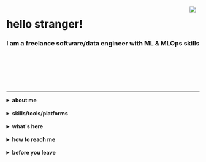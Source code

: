 <img align="right" style="padding: 10px" src="https://c.tenor.com/vRhSpkeqingAAAAC/gothguy-it-crowd.gif">

# hello stranger!

<h3>I am a freelance software/data engineer with ML & MLOps skills</h3>

<br>
<br>
<br>
<br>
<br>

---
<details>
  <summary><b>about me</b></summary>

* 15+ years as a software engineer, and I keep on learning
* Expert in building backend, big data, and ML systems
* Built systems with Java, Scala, Python, Groovy, Kotlin
* Cloud experience with GCP, Azure, AWS, PCF and WMWare Tanzu
* Experienced in distributed computing (Hadoop, NoSQL, Spark, Kubernetes, Kafka)
* Experienced in OOP, FP and TDD
* Experienced in Agile methodologies
* Comfortable with DevOps duties and occasional frontend development
* Can fulfill Lead or Senior Engineer roles
* MSc in Computer Science (2008) 
* BSc in Statistics (2004) 

My interests are (I spend time thinking about):
* Fact based decisions
* Data intensive applications
* Bringing ML models to production, MLOps and overall how we could improve tooling/practices around ML projects

Some values/perspectives I have:
* I am not religious or obsessed with any platform/language/tool. They are all good when used in the right context. I care about problems and domains. 
* For me people and organization culture are more important than tech & tools. 
* I am a fan of Richard Feynman. As a result I am against cargo cult science (or development)
* I get more satisfaction from deleting code rather than writing it. 

<img align="center" height="360" width="600" src="assets/le-feu-follet-scene.png" alt="anyway, we fade away fast" />
</details>

<br/>
<details>
  <summary><b>skills/tools/platforms</b></summary>

Over the years I used several programming languages, frameworks and tools. I only list the ones below that I recently use(d) 

**Programming Languages**:

<img title="Java" alt="Java" src="assets/java.png" width="35" height="40" />
&nbsp;
&nbsp;
&nbsp;
<img title="Scala" alt="Scala" src="assets/scala.png" width="70" height="40" />
&nbsp;
&nbsp;
<img title="Python" alt="Python" src="assets/python2.svg" width="100" height="40" />
&nbsp;
<img title="Groovy" alt="Groovy" src="assets/groovy.png" width="70" height="40" />
<br>

**Big Data**:

<img title="Hadoop" alt="Hadoop" src="assets/hadoop.svg" width="70" height="40" />
&nbsp;
&nbsp;
<img title="Spark" alt="Spark" src="assets/spark.svg" width="70" height="40" />
&nbsp;
&nbsp;
<img title="Beam" alt="Beam" src="assets/beam.png" width="70" height="40" />
&nbsp;
&nbsp;
<img title="Kafka" alt="Kafka" src="assets/kafka.svg" width="70" height="40" />
&nbsp;
&nbsp;
<img title="Luigi" alt="Luigi" src="assets/luigi.png" width="70" height="40" />

**Data Science/ML**:

<img title="Numpy" alt="Numpy" src="assets/numpy.png" width="70" height="40" />
&nbsp;
&nbsp;
<img title="Pandas" alt="Pandas" src="assets/pandas.png" width="70" height="40" />
&nbsp;
&nbsp;
<img title="Scikit-learn" alt="Scikit-learn" src="assets/scikitlearn.png" width="70" height="40" />
&nbsp;
&nbsp;
<img title="H2O" alt="H2O" src="assets/h2o.jpg" width="70" height="40" />

<img title="Vowpal Wabbit" alt="Vowpal Wabbit" src="assets/vowpal-wabbit.png" width="60" height="40" />


**Sql/NoSql**:

<img title="Postgres" alt="Postgres" src="assets/postgresql.png" width="45" height="40" />
&nbsp;
&nbsp;
<img title="Sql-Server" alt="Sql-Server" src="assets/ms-sql-server.svg" width="70" height="40" />
&nbsp;
&nbsp;
<img title="Hbase" alt="Hbase" src="assets/hbase.png" width="70" height="40" />
&nbsp;
&nbsp;
<img title="Google Big Table" alt="Google Big Table" src="assets/bigtable.jpg" width="50" height="40" />
&nbsp;
&nbsp;
<img title="Google Big Query" alt="Google Big Query" src="assets/bigquery.png" width="50" height="40" />
&nbsp;
&nbsp;
<img title="Redis" alt="Redis" src="assets/redis.png" width="80" height="40" />
&nbsp;
&nbsp;
<img title="Cassandra" alt="Cassandra" src="assets/cassandra.png" width="50" height="40" />&nbsp;
&nbsp;
&nbsp;
<img title="Clickhouse" alt="Clickhouse" src="assets/clickhouse.jpeg" width="70" height="40" />


**Platforms/Ops**:

<img title="Kubernetes" alt="Kubernetes" src="assets/kubernetes.png" width="50" height="40" />
&nbsp;
&nbsp;
<img title="Azure" alt="Azure" src="assets/azure.png" width="50" height="40" />
&nbsp;
&nbsp;
<img title="Google Cloud" alt="Google Cloud" src="assets/google-cloud.png" width="50" height="40" />
&nbsp;
&nbsp;
<img title="Pivotal Cloud Foundry" alt="Pivotal Cloud Foundry" src="assets/pivotal-cloud-foundry.png" width="50" height="40" />
&nbsp;
&nbsp;
<img title="VMWare Tanzu" alt="VMWare Tanzu" src="assets/vmware-tanzu.png" width="80" height="40" />
&nbsp;
&nbsp;
<img title="Rancher" alt="Rancher" src="assets/rancher.png" width="80" height="40" />
&nbsp;
<img title="Jenkins" alt="Jenkins" src="assets/jenkins.png" width="120" height="40" />
<img title="Bamboo" alt="Bamboo" src="assets/bamboo.png" width="70" height="40" />
<img title="Vault" alt="Vault" src="assets/vault.png" width="60" height="40" />
<img title="Nomad" alt="Nomad" src="assets/nomad.png" width="120" height="40" />
&nbsp;
&nbsp;
<br/>

**Frameworks**

<img title="Spring boot" alt="Spring boot" src="assets/springboot.png" width="70" height="40" />
&nbsp;
&nbsp;
<img title="Akka" alt="Akka" src="assets/akka.png" width="70" height="40" />

**Daily**:

<img title="Xubuntu" alt="Xubuntu" src="assets/xubuntu.png" width="50" height="40" />
&nbsp;
&nbsp;
<img title="Intellij Idea" alt="Intellij Idea" src="assets/idea.png" width="50" height="40" />
&nbsp;
&nbsp;
<img title="Intellij Pycharm" alt="Intellij Pycharm" src="assets/pycharm.png" width="50" height="40" />
&nbsp;
&nbsp;
<img title="Docker" alt="Docker" src="assets/docker.png" width="50" height="40" />
&nbsp;
&nbsp;
<img title="Vim" alt="Vim" src="assets/vim.png" width="40" height="40" />
&nbsp;
&nbsp;
<img title="Git" alt="Git" src="assets/git.png" width="80" height="40" />
&nbsp;
&nbsp;
<img title="iPython" alt="iPython" src="assets/ipython.png" width="60" height="40" />

</details>

<br/>
<details>
  <summary><b>what's here</b></summary>

* [my projects](https://github.com/ozgunalan)
* [assignments](https://github.com/oalan-assignments): code I wrote for some take-home assignments
* [forks](https://github.com/oalan-forks): put them here away for some organization
* [learnings](https://github.com/oalan-learnings/): code & notes for followed courses and learning materials

<!--todo: [learning & notes]()-->
<!--todo: [posts]()-->

</details>

<br/>
<details>
  <summary><b>how to reach me</b></summary>

<br>

[<img src="https://img.shields.io/badge/LinkedIn-e9ebf0?logo=linkedin&logoColor=0077B5" alt="LinkedIn logo" title="LinkedIn" height="24" />](https://www.linkedin.com/in/oalan)

</details>

<br/>
<details>
  <summary><b>before you leave</b></summary>
<br>

> It is easy in the world to live after the world’s opinion; it is easy in solitude to live after our own; but the great man is he who in the midst of the crowd keeps with perfect sweetness the independence of solitude. — Ralph Waldo Emerson
</details>


<!---
ozgunalan/ozgunalan is a ✨ special ✨ repository because its `README.md` (this file) appears on your GitHub profile.
You can click the Preview link to take a look at your changes.
--->



<!--- Maybe later

- 👋 Hi, I’m @ozgunalan
- 👀 I’m interested in ...
- 🌱 I’m currently learning ...
- 💞️ I’m looking to collaborate on ...
- 📫 How to reach me ...
--->

<br/>

